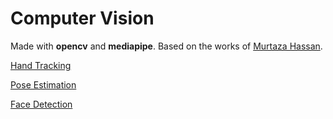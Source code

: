 # Computer Vision
Made with **opencv** and **mediapipe**. Based on the works of [Murtaza Hassan](https://www.youtube.com/watch?v=01sAkU_NvOY&t=2s&ab_channel=freeCodeCamp.org "Advanced Computer Vision with Python").

[Hand Tracking](./HandTracking)

[Pose Estimation](./PoseEstimation)

[Face Detection](./FaceDetection)

